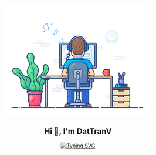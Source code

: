 <div align = "center">
  <img alt="Coding" width="400" src="https://raw.githubusercontent.com/jsuarezruiz/jsuarezruiz/master/images/coding.gif">
</div>
<div align="center">
  <h2>Hi 👋, I'm DatTranV</h2>
  <a href="https://git.io/typing-svg">
    <img src="https://readme-typing-svg.herokuapp.com?font=Fira+Code&size=25&pause=1000&width=435&lines=Welcome+To+My+GitHub+Profile+" alt="Typing SVG" />
  </a>
</div>





